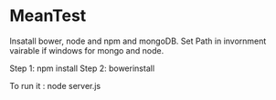 # MeanTest
Insatall bower, node and npm and mongoDB.
Set Path in invornment vairable if windows for mongo and node.

Step 1: npm install
Step 2: bowerinstall

To run it :  node server.js
